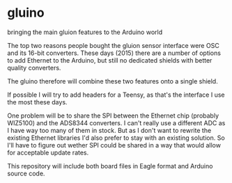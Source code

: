 # gluino
bringing the main gluion features to the Arduino world

The top two reasons people bought the gluion sensor interface were OSC and its 16-bit converters.
These days (2015) there are a number of options to add Ethernet to the Arduino, but still no dedicated shields with better quality converters.

The gluino therefore will combine these two features onto a single shield.

If possible I will try to add headers for a Teensy, as that's the interface I use the most these days.

One problem will be to share the SPI between the Ethernet chip (probably WIZ5100) and the ADS8344 converters. I can't really use a different ADC as I have way too many of them in stock. But as I don't want to rewrite the existing Ethernet libraries I'd also prefer to stay with an existing solution. 
So I'll have to figure out wether SPI could be shared in a way that would allow for acceptable update rates.

This repository will include both board files in Eagle format and Arduino source code.

